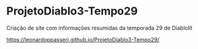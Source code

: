 # ProjetoDiablo3-Tempo29
Criação de site com informações resumidas da temporada 29 de DiabloIII

https://leonardoppasseri.github.io/ProjetoDiablo3-Tempo29/
